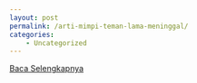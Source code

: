 ```yaml
---
layout: post
permalink: /arti-mimpi-teman-lama-meninggal/
categories:
    - Uncategorized
---
```


[Baca Selengkapnya](/04)